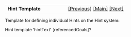 <table width="100%" data-border="0" data-cellspacing="0"
data-cellpadding="3" data-bgcolor="#C0C0C0">
<colgroup>
<col style="width: 50%" />
<col style="width: 50%" />
</colgroup>
<tbody>
<tr>
<td style="text-align: left;"><strong>Hint Template<br />
</strong></td>
<td style="text-align: right;"><a href="goaltemplate.htm">[Previous]</a>
<a href="generalintroduction.htm">[Main]</a> <a
href="menuitemtemplate.htm">[Next]</a></td>
</tr>
</tbody>
</table>

  
Template for defining individual Hints on the Hint system:  
  
Hint template 'hintText' \[referencedGoals\]?   
  
  
